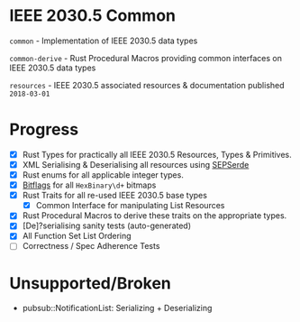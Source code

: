 # IEEE 2030.5 Common

`common` - Implementation of IEEE 2030.5 data types

`common-derive` - Rust Procedural Macros providing common interfaces on IEEE 2030.5 data types 

`resources` - IEEE 2030.5 associated resources & documentation published `2018-03-01`


# Progress
- [x] Rust Types for practically all IEEE 2030.5 Resources, Types & Primitives.
- [x] XML Serialising & Deserialising all resources using [SEPSerde](https://github.com/ethanndickson/yaserde)
- [x] Rust enums for all applicable integer types.
- [x] [Bitflags](https://github.dev/bitflags/bitflags) for all `HexBinary\d+` bitmaps
- [x] Rust Traits for all re-used IEEE 2030.5 base types
  - [x] Common Interface for manipulating List Resources
- [x] Rust Procedural Macros to derive these traits on the appropriate types. 
- [x] [De]?serialising sanity tests (auto-generated)
- [x] All Function Set List Ordering
- [ ] Correctness / Spec Adherence Tests 

# Unsupported/Broken
- pubsub::NotificationList: Serializing + Deserializing